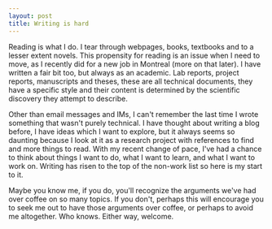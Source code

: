 ```yaml
---
layout: post
title: Writing is hard
---
```


Reading is what I do. I tear through webpages, books, textbooks and to a lesser extent novels. This propensity for reading is an issue when I need to move, as I recently did for a new job in Montreal (more on that later). I have written a fair bit too, but always as an academic. Lab reports, project reports, manuscripts and theses, these are all technical documents, they have a specific style and their content is determined by the scientific discovery they attempt to describe.

Other than email messages and IMs, I can't remember the last time I wrote something that wasn't purely technical. I have thought about writing a blog before, I have ideas which I want to explore, but it always seems so daunting because I look at it as a research project with references to find and more things to read. With my recent change of pace, I've had a chance to think about things I want to do, what I want to learn, and what I want to work on. Writing has risen to the top of the non-work list so here is my start to it.

Maybe you know me, if you do, you'll recognize the arguments we've had over coffee on so many topics. If you don't, perhaps this will encourage you to seek me out to have those arguments over coffee, or perhaps to avoid me altogether. Who knows. Either way, welcome.